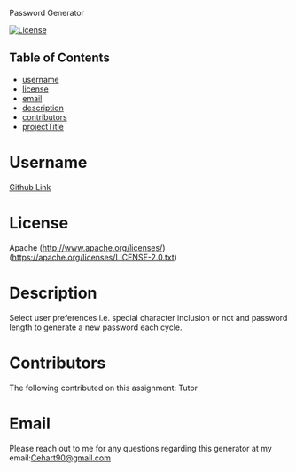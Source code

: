 Password Generator


  [![License](https://img.shields.io/badge/License-Apache%202.0-blue.svg)](https://opensource.org/licenses/Apache-2.0)


  ## Table of Contents
  * [username](#username)
  * [license](#license)
  * [email](#email)
  * [description](#description)
  * [contributors](#contributors)
  * [projectTitle](#projectTitle)
# Username
[Github Link](https://github.com/HartGitHub)

# License
Apache
(http://www.apache.org/licenses/)
(https://apache.org/licenses/LICENSE-2.0.txt)

# Description
Select user preferences i.e. special character inclusion or not and password length to generate a new password each cycle.

# Contributors
 The following contributed on this assignment: Tutor

# Email
 Please reach out to me for any questions regarding this generator at my email:Cehart90@gmail.com
